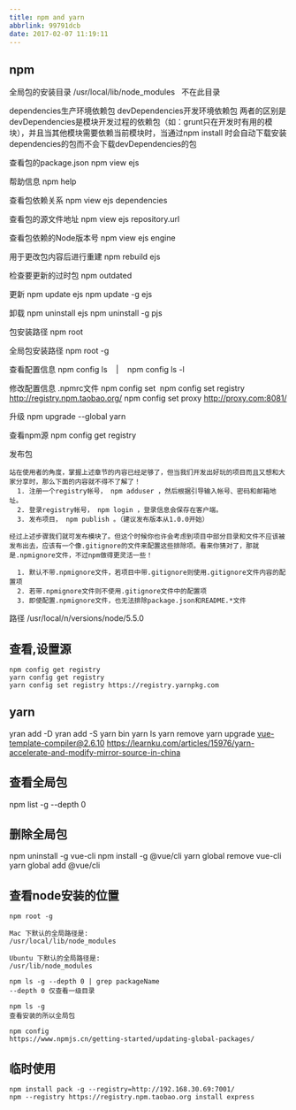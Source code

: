 ```yaml
---
title: npm and yarn
abbrlink: 99791dcb
date: 2017-02-07 11:19:11
---
```


## npm
全局包的安装目录
/usr/local/lib/node_modules   不在此目录

dependencies生产环境依赖包
devDependencies开发环境依赖包
两者的区别是devDependencies是模块开发过程的依赖包（如：grunt只在开发时有用的模块），并且当其他模块需要依赖当前模块时，当通过npm install <package-name>时会自动下载安装dependencies的包而不会下载devDependencies的包

查看包的package.json
npm view ejs

帮助信息
npm help

查看包依赖关系
npm view ejs dependencies

查看包的源文件地址
npm view ejs repository.url

查看包依赖的Node版本号
npm view ejs engine

用于更改包内容后进行重建
npm rebuild ejs

检查要更新的过时包
npm outdated

更新
npm update ejs
npm update -g ejs

卸载
npm uninstall ejs
npm uninstall -g pjs

包安装路径
npm root

全局包安装路径
npm root -g

查看配置信息
npm config ls    |    npm config ls -l

修改配置信息
.npmrc文件
npm config set 
npm config set registry http://registry.npm.taobao.org/
npm config set proxy http://proxy.com:8081/

升级
npm upgrade --global yarn

查看npm源
npm config get registry


发布包
```
站在使用者的角度，掌握上述章节的内容已经足够了，但当我们开发出好玩的项目而且又想和大家分享时，那么下面的内容就不得不了解了！
  1. 注册一个registry帐号， npm adduser ，然后根据引导输入帐号、密码和邮箱地址。
  2. 登录registry帐号， npm login ，登录信息会保存在客户端。
  3. 发布项目， npm publish 。（建议发布版本从1.0.0开始）

经过上述步骤我们就可发布模块了。但这个时候你也许会考虑到项目中部分目录和文件不应该被发布出去，应该有一个像.gitignore的文件来配置这些排除项。看来你猜对了，那就是.npmignore文件，不过npm做得更灵活一些！
  
  1. 默认不带.npmignore文件，若项目中带.gitignore则使用.gitignore文件内容的配置项
  2. 若带.npmignore文件则不使用.gitignore文件中的配置项
  3. 即使配置.npmignore文件，也无法排除package.json和README.*文件
```

路径
  /usr/local/n/versions/node/5.5.0

## 查看,设置源
```
npm config get registry
yarn config get registry
yarn config set registry https://registry.yarnpkg.com
```

## yarn
yran add -D
yran add -S
yarn bin
yarn ls
yarn remove
yarn upgrade vue-template-compiler@2.6.10
https://learnku.com/articles/15976/yarn-accelerate-and-modify-mirror-source-in-china

## 查看全局包
npm list -g --depth 0

## 删除全局包
npm uninstall -g vue-cli
npm install -g @vue/cli
yarn global remove vue-cli
yarn global add @vue/cli

## 查看node安装的位置
```
npm root -g

Mac 下默认的全局路径是:
/usr/local/lib/node_modules

Ubuntu 下默认的全局路径是:
/usr/lib/node_modules

npm ls -g --depth 0 | grep packageName
--depth 0 仅查看一级目录

npm ls -g
查看安装的所以全局包

npm config
https://www.npmjs.cn/getting-started/updating-global-packages/
```

## 临时使用
```
npm install pack -g --registry=http://192.168.30.69:7001/
npm --registry https://registry.npm.taobao.org install express

```


